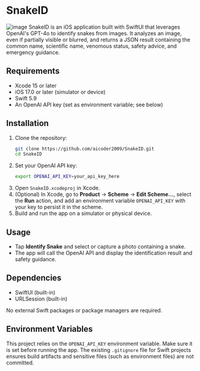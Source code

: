 # SnakeID
![image](https://img.shields.io/badge/iOS-000000?style=for-the-badge&logo=ios&logoColor=white)
SnakeID is an iOS application built with SwiftUI that leverages OpenAI's GPT-4o to identify snakes from images. It analyzes an image, even if partially visible or blurred, and returns a JSON result containing the common name, scientific name, venomous status, safety advice, and emergency guidance.

## Requirements

- Xcode 15 or later
- iOS 17.0 or later (simulator or device)
- Swift 5.9
- An OpenAI API key (set as environment variable; see below)

## Installation

1. Clone the repository:
   ```bash
   git clone https://github.com/aicoder2009/SnakeID.git
   cd SnakeID
   ```
2. Set your OpenAI API key:
   ```bash
   export OPENAI_API_KEY=your_api_key_here
   ```
3. Open `SnakeID.xcodeproj` in Xcode.
4. (Optional) In Xcode, go to **Product** → **Scheme** → **Edit Scheme…**, select the **Run** action, and add an environment variable `OPENAI_API_KEY` with your key to persist it in the scheme.
5. Build and run the app on a simulator or physical device.

## Usage

- Tap **Identify Snake** and select or capture a photo containing a snake.
- The app will call the OpenAI API and display the identification result and safety guidance.

## Dependencies

- SwiftUI (built-in)
- URLSession (built-in)

No external Swift packages or package managers are required.

## Environment Variables

This project relies on the `OPENAI_API_KEY` environment variable. Make sure it is set before running the app. The existing `.gitignore` file for Swift projects ensures build artifacts and sensitive files (such as environment files) are not committed.
